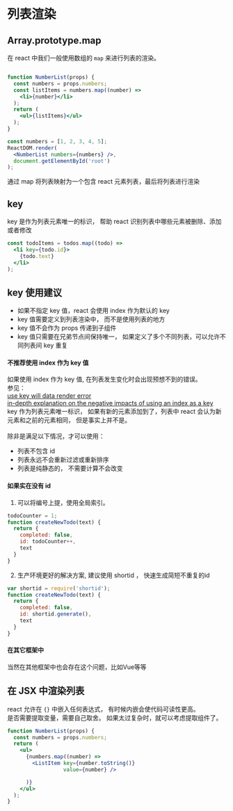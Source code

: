# 列表渲染



## Array.prototype.map
在 react 中我们一般使用数组的 `map` 来进行列表的渲染。

``` jsx

function NumberList(props) {
  const numbers = props.numbers;
  const listItems = numbers.map((number) =>
    <li>{number}</li>
  );
  return (
    <ul>{listItems}</ul>
  );
}

const numbers = [1, 2, 3, 4, 5];
ReactDOM.render(
  <NumberList numbers={numbers} />,
  document.getElementById('root')
);

```
通过 map 将列表映射为一个包含 react 元素列表，最后将列表进行渲染



## key
key 是作为列表元素唯一的标识， 帮助 react 识别列表中哪些元素被删除、添加或者修改

``` jsx
const todoItems = todos.map((todo) =>
  <li key={todo.id}>
    {todo.text}
  </li>
);

```

## key 使用建议
- 如果不指定 key 值，react 会使用 index 作为默认的 key
- key 值需要定义到列表渲染中， 而不是使用列表的地方
- key 值不会作为 props 传递到子组件
- key 值只需要在兄弟节点间保持唯一， 如果定义了多个不同列表，可以允许不同列表间 key 重复

#### 不推荐使用 index 作为 key 值
如果使用 index 作为 key 值, 在列表发生变化时会出现预想不到的错误。<br>
参见：<br>
[use key will data render error](https://codepen.io/zunyi/pen/REWvOO) <br>
[in-depth explanation on the negative impacts of using an index as a key](https://medium.com/@robinpokorny/index-as-a-key-is-an-anti-pattern-e0349aece318)<br>
key 作为列表元素唯一标识， 如果有新的元素添加到了，列表中 react 会认为新元素和之前的元素相同， 但是事实上并不是。
<br>
<br>
除非是满足以下情况，才可以使用：
- 列表不包含 id
- 列表永远不会重新过滤或重新排序
- 列表是纯静态的， 不需要计算不会改变

#### 如果实在没有 id
1. 可以将编号上提，使用全局索引。
``` jsx
todoCounter = 1;
function createNewTodo(text) {
  return {
    completed: false,
    id: todoCounter++,
    text
  }
}
```
2. 生产环境更好的解决方案, 建议使用 shortid ， 快速生成简短不重复的id
``` jsx
var shortid = require('shortid');
function createNewTodo(text) {
  return {
    completed: false,
    id: shortid.generate(),
    text
  }
}
```

#### 在其它框架中
当然在其他框架中也会存在这个问题，比如Vue等等



## 在 JSX 中渲染列表

react 允许在 `{}` 中嵌入任何表达式， 有时候内嵌会使代码可读性更高。 <br>
是否需要提取变量，需要自己取舍。 如果太过复杂时，就可以考虑提取组件了。
``` jsx
function NumberList(props) {
  const numbers = props.numbers;
  return (
    <ul>
      {numbers.map((number) =>
        <ListItem key={number.toString()}
                  value={number} />

      )}
    </ul>
  );
}
```
